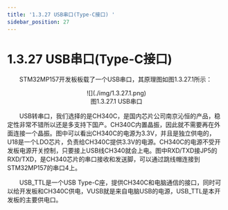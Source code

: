```yaml
---
title: '1.3.27 USB串口(Type-C接口) '
sidebar_position: 27
---
```


# 1.3.27 USB串口(Type-C接口)     

&emsp;&emsp;STM32MP157开发板板载了一个USB串口，其原理图如图1.3.27.1所示：

<center>
![](./img/1.3.27.1.png)<br/>
图1.3.27.1 USB串口
</center>


&emsp;&emsp;USB转串口，我们选择的是CH340C，是国内芯片公司南京沁恒的产品，稳定性非常不错所以还是多支持下国产。CH340C内置晶振，因此就不需要再在外面连接一个晶振。图中可以看出CH340C的电源为3.3V，并且是独立供电的，U18是一个LDO芯片，负责给CH340C提供3.3V的电源。CH340C的电源不受开发板电源开关控制，只要接上USB线CH340就会上电。图中RXD/TXD接JP5的RXD/TXD，是CH340芯片的串口接收和发送脚，可以通过跳线帽连接到STM32MP157的串口4上。

&emsp;&emsp;USB_TTL是一个USB Type-C座，提供CH340C和电脑通信的接口，同时可以给开发板和CH340C供电，VUSB就是来自电脑USB的电源，USB_TTL是本开发板的主要供电口。















